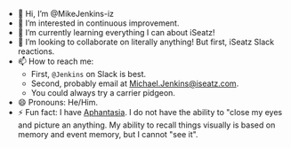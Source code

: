 - 👋 Hi, I’m @MikeJenkins-iz
- 👀 I’m interested in continuous improvement.
- 🌱 I’m currently learning everything I can about iSeatz!
- 💞️ I’m looking to collaborate on literally anything!  But first, iSeatz Slack reactions.
- 📫 How to reach me:
   - First, `@Jenkins` on Slack is best.
   - Second, probably email at Michael.Jenkins@iseatz.com.
   - You could always try a carrier pidgeon.
- 😄 Pronouns: He/Him.
- ⚡ Fun fact: I have [Aphantasia](https://en.wikipedia.org/wiki/Aphantasia).  I do not have the ability to "close my eyes and picture an anything.  My ability to recall things visually is based on memory and event memory, but I cannot "see it".

<!---
MikeJenkins-iz/MikeJenkins-iz is a ✨ special ✨ repository because its `README.md` (this file) appears on your GitHub profile.
You can click the Preview link to take a look at your changes.
--->
